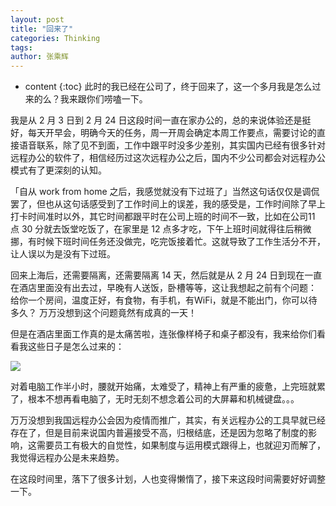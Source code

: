 ```yaml
---
layout: post
title: "回来了"
categories: Thinking
tags: 
author: 张乘辉
---
```


* content
{:toc}
此时的我已经在公司了，终于回来了，这一个多月我是怎么过来的么？我来跟你们唠嗑一下。

我是从 2 月 3 日到 2 月 24 日这段时间一直在家办公的，总的来说体验还是挺好，每天开早会，明确今天的任务，周一开周会确定本周工作要点，需要讨论的直接语音联系，除了见不到面，工作中跟平时没多少差别，其实国内已经有很多针对远程办公的软件了，相信经历过这次远程办公之后，国内不少公司都会对远程办公模式有了更深刻的认知。























「自从 work from home 之后，我感觉就没有下过班了」当然这句话仅仅是调侃罢了，但也从这句话感受到了工作时间上的误差，我的感受是，工作时间除了早上打卡时间准时以外，其它时间都跟平时在公司上班的时间不一致，比如在公司11 点 30 分就去饭堂吃饭了，在家里是 12 点多才吃，下午上班时间就得往后稍微挪，有时候下班时间任务还没做完，吃完饭接着忙。这就导致了工作生活分不开，让人误以为是没有下过班。

回来上海后，还需要隔离，还需要隔离 14 天，然后就是从 2 月 24 日到现在一直在酒店里面没有出去过，早晚有人送饭，卧槽等等，这让我想起之前有个问题：
给你一个房间，温度正好，有食物，有手机，有WiFi，就是不能出门，你可以待多久？
万万没想到这个问题竟然有成真的一天！

但是在酒店里面工作真的是太痛苦啦，连张像样椅子和桌子都没有，我来给你们看看我这些日子是怎么过来的：

![](https://raw.githubusercontent.com/objcoding/md-picture/master/img/20200306223937.png)

对着电脑工作半小时，腰就开始痛，太难受了，精神上有严重的疲惫，上完班就累了，根本不想再看电脑了，无时无刻不想念着公司的大屏幕和机械键盘。。。

万万没想到我国远程办公会因为疫情而推广，其实，有关远程办公的工具早就已经存在了，但是目前来说国内普遍接受不高，归根结底，还是因为忽略了制度的影响，这需要员工有极大的自觉性，如果制度与运用模式跟得上，也就迎刃而解了，我觉得远程办公是未来趋势。

在这段时间里，落下了很多计划，人也变得懒惰了，接下来这段时间需要好好调整一下。









